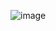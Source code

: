 ![image](https://user-images.githubusercontent.com/52845731/133928744-396423a7-764f-4940-9805-c0da49a13f1d.png)
